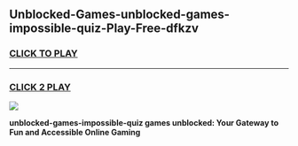 
## Unblocked-Games-unblocked-games-impossible-quiz-Play-Free-dfkzv
<h3>
<a href="https://premium76.site?title=unblocked-games-impossible-quiz&ref=10A">CLICK TO PLAY</a></h3>
<hr>

<h3>
<a href="https://premium76.site?title=unblocked-games-impossible-quiz&ref=10A">CLICK 2 PLAY</a>
  
</h3>

<a href="https://premium76.site?title=unblocked-games-impossible-quiz&ref=10A"><img src="https://clearcache.store/games.png"></a>


**unblocked-games-impossible-quiz games unblocked: Your Gateway to Fun and Accessible Online Gaming**
